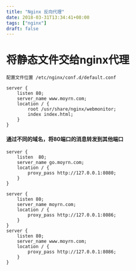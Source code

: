 ```yaml
---
title: "Nginx 反向代理"
date: 2018-03-31T13:34:41+08:00
tags: ["nginx"]
draft: false
---
```


# 将静态文件交给nginx代理

    配置文件位置 /etc/nginx/conf.d/default.conf


~~~
server {
    listen 80;
    server_name www.moyrn.com;
    location / {
        root /usr/share/nginx/webmonitor;
        index index.html;
    }
}
~~~

#### 通过不同的域名，将80端口的消息转发到其他端口

~~~
server {
    listen  80;
    server_name go.moyrn.com;
    location / {
        proxy_pass http://127.0.0.1:8080;
    }
}

server {
    listen 80;
    server_name moyrn.com;
    location / {
        proxy_pass http://127.0.0.1:8086;
    }
}
server {
    listen 80;
    server_name www.moyrn.com;
    location / {
        proxy_pass http://127.0.0.1:8086;
    }
}
~~~